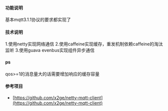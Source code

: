 #### 功能说明
基本mqtt3.1.1协议的要求都实现了
#### 技术说明
1.使用netty实现网络通信
2.使用caffeine实现缓存，重发机制依赖caffeine的淘汰监听
3.使用guava evenbus实现组件异步通信
#### ps
qos>=1的消息量大的话需要增加响应的缓存容量

#### 参考项目
* [https://github.com/x2ge/netty-mqtt-client](https://github.com/x2ge/netty-mqtt-client)

